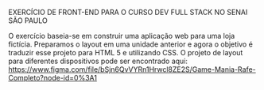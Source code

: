 EXERCÍCIO DE FRONT-END PARA O CURSO DEV FULL STACK NO SENAI SÃO PAULO

O exercício baseia-se em construir uma aplicação web para uma loja fictícia. Preparamos o layout em uma unidade anterior e agora o objetivo é traduzir esse projeto para HTML 5 e utilizando CSS.
O projeto de layout para diferentes dispositivos pode ser encontrado aqui: https://www.figma.com/file/bSjn6QvVYRn1Hrwcl8ZE2S/Game-Mania-Rafe-Completo?node-id=0%3A1